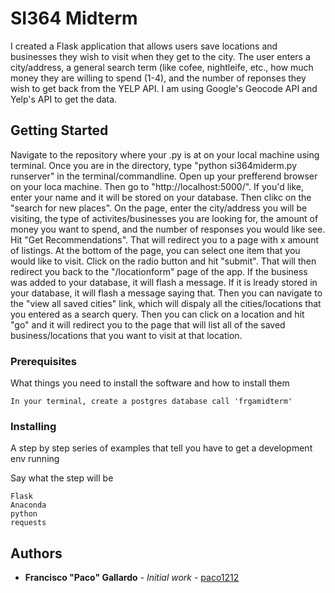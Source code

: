 # SI364 Midterm

I created a Flask application that allows users save locations and businesses they wish to visit when they get to the city. The user enters a city/address, a general search term (like cofee, nightleife, etc., how much money they are willing to spend (1-4), and the number of reponses they wish to get back from the YELP API. I am using Google's Geocode API and Yelp's API to get the data.

## Getting Started

Navigate to the repository where your .py is at on your local machine using terminal. Once you are in the directory, type "python si364miderm.py runserver" in the terminal/commandline. Open up your prefferend browser on your loca machine. Then go to "http://localhost:5000/". If you'd like, enter your name and it will be stored on your database. Then clikc on the "search for new places". On the page, enter the city/address you will be visiting, the type of activites/businesses you are looking for, the amount of money you want to spend, and the number of responses you would like see. Hit "Get Recommendations". That will redirect you to a page with x amount of listings. At the bottom of the page, you can select one item that you would like to visit. Click on the radio button and hit "submit". That will then redirect you back to the "/locationform" page of the app. If the business was added to your database, it will flash a message. If it is lready stored in your database, it will flash a message saying that. Then you can navigate to the "view all saved cities" link, which will dispaly all the cities/locations that you entered as a search query. Then you can click on a location and hit "go" and it will redirect you to the page that will list all of the saved business/locations that you want to visit at that location.

### Prerequisites

What things you need to install the software and how to install them

```
In your terminal, create a postgres database call 'frgamidterm'
```

### Installing

A step by step series of examples that tell you have to get a development env running

Say what the step will be

```
Flask
Anaconda
python
requests
```



## Authors

* **Francisco "Paco" Gallardo** - *Initial work* - [paco1212](https://github.com/paco1212)
